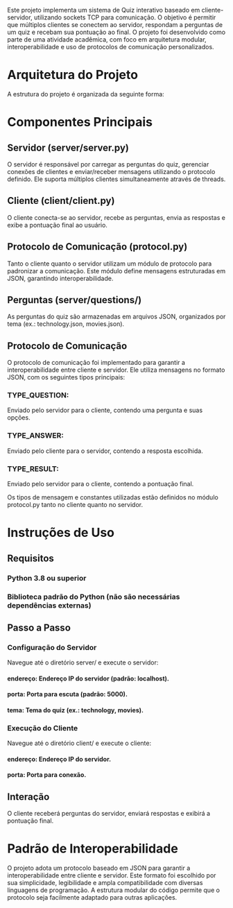 Este projeto implementa um sistema de Quiz interativo baseado em cliente-servidor, utilizando sockets TCP para comunicação. O objetivo é permitir que múltiplos clientes se conectem ao servidor, respondam a perguntas de um quiz e recebam sua pontuação ao final. O projeto foi desenvolvido como parte de uma atividade acadêmica, com foco em arquitetura modular, interoperabilidade e uso de protocolos de comunicação personalizados.

# Arquitetura do Projeto

A estrutura do projeto é organizada da seguinte forma:

# Componentes Principais

## Servidor (server/server.py)

O servidor é responsável por carregar as perguntas do quiz, gerenciar conexões de clientes e enviar/receber mensagens utilizando o protocolo definido. Ele suporta múltiplos clientes simultaneamente através de threads.

## Cliente (client/client.py)

O cliente conecta-se ao servidor, recebe as perguntas, envia as respostas e exibe a pontuação final ao usuário.

## Protocolo de Comunicação (protocol.py)

Tanto o cliente quanto o servidor utilizam um módulo de protocolo para padronizar a comunicação. Este módulo define mensagens estruturadas em JSON, garantindo interoperabilidade.

## Perguntas (server/questions/)

As perguntas do quiz são armazenadas em arquivos JSON, organizados por tema (ex.: technology.json, movies.json).

## Protocolo de Comunicação

O protocolo de comunicação foi implementado para garantir a interoperabilidade entre cliente e servidor. Ele utiliza mensagens no formato JSON, com os seguintes tipos principais:

### TYPE_QUESTION:

Enviado pelo servidor para o cliente, contendo uma pergunta e suas opções.

### TYPE_ANSWER:

Enviado pelo cliente para o servidor, contendo a resposta escolhida.

### TYPE_RESULT:

Enviado pelo servidor para o cliente, contendo a pontuação final.

Os tipos de mensagem e constantes utilizadas estão definidos no módulo protocol.py tanto no cliente quanto no servidor.

# Instruções de Uso

## Requisitos

### Python 3.8 ou superior

### Biblioteca padrão do Python (não são necessárias dependências externas)

## Passo a Passo

### Configuração do Servidor

Navegue até o diretório server/ e execute o servidor:

#### endereço: Endereço IP do servidor (padrão: localhost).

#### porta: Porta para escuta (padrão: 5000).

#### tema: Tema do quiz (ex.: technology, movies).

### Execução do Cliente

Navegue até o diretório client/ e execute o cliente:

#### endereço: Endereço IP do servidor.

#### porta: Porta para conexão.

## Interação

O cliente receberá perguntas do servidor, enviará respostas e exibirá a pontuação final.

# Padrão de Interoperabilidade

O projeto adota um protocolo baseado em JSON para garantir a interoperabilidade entre cliente e servidor. Este formato foi escolhido por sua simplicidade, legibilidade e ampla compatibilidade com diversas linguagens de programação. A estrutura modular do código permite que o protocolo seja facilmente adaptado para outras aplicações.
